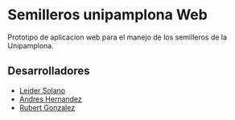 # Semilleros unipamplona Web

Prototipo de aplicacion web para el manejo de los semilleros de la Unipamplona.

## Desarrolladores

- [Leider Solano](https://github.com/Leider17)
- [Andres Hernandez](https://github.com/HAndres8)
- [Rubert Gonzalez](https://github.com/rubertg)